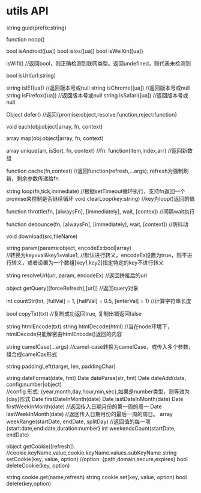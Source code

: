 # utils API

string guid(prefix:string)

function noop()

bool isAndroid([ua])
bool isIos([ua])
bool isWeiXin([ua])

isWifi()                //返回bool，则正确检测到联网类型。返回undefined，则代表未检测到

bool isUrl(url:string)

string isIE([ua])       //返回版本号或null
string isChrome([ua])   //返回版本号或null
string isFirefox([ua])  //返回版本号或null
string isSafari([ua])   //返回版本号或null


Object defer()          //返回{promise:object,resolve:function,reject:function}

void each(obj:object|array, fn, context)

array map(obj:object|array, fn, context)

array unique(arr, isSort, fn, context) 
//fn: function(item,index,arr)
//返回新数组

function cache(fn,context) //返回function(refresh,...args);  refresh为强制刷新，剩余参数传递给fn

string loop(fn,tick,immediate)  //根据setTimeout循环执行，支持fn返回一个promise来控制是否继续循环
void clearLoop(key:string)      //key为loop()返回的值

function throttle(fn, [alwaysFn], [immediately], wait, [contex])    //间隔wait执行

function debounce(fn, [alwaysFn], [immediately], wait, [context])   //防抖动

void download(src,fileName)

string param(params:object, encodeEx:bool|array)  
//转换为key=val&key1=value1,
//默认进行转义，encodeEx设置为true，则不进行转义，或者设置为一个数组[key1,key2]指定特定的key不进行转义

string resolveUrl(url, param, encodeEx) //返回拼接后的url

object getQuery([forceRefresh],[url])          //返回query对象  

int countStr(txt, [fullVal] = 1, [halfVal] = 0.5, [enterVal] = 1)   //计算字符串长度

bool copyTxt(txt)   //复制成功返回true, 复制出错返回false 

string htmlEncode(txt)
string htmlDecode(html) //当在node环境下，htmlDecode只能解密由htmlEncode()返回的内容

string camelCase(...args)   //camel-case转换为camelCase，或传入多个参数，组合成camelCas形式

string paddingLeft(target, len, paddingChar)

string dateFormat(date, fmt)
Date dateParse(str, fmt)
Date dateAdd(date, config:number|object)    
//config 形式: {year,month,day,hour,min,sec},如果是number类型，则等效为{day}形式
Date firstDateInMonth(date)
Date lastDateInMonth(date)
Date firstWeekInMonth(date) //返回传入日期月份的第一周的周一
Date lastWeekInMonth(date)  //返回传入日期月份的最后一周的周日。
array weekRange(startDate, endDate, splitDay)   //返回值的每一项 {start:date,end:date,duration:number}
int weekendsCount(startDate, endDate)

object getCookie([refresh]) //cookie.keyName.value,cookie.keyName.values.subKeyName
string setCookie(key, value, option)    //option: {path,domain,secure,expires}
bool deleteCookie(key, option)

string cookie.get(name,refresh)
string cookie.set(key, value, option)
bool delete(key,option)


